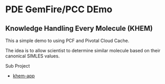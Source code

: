 # PDE GemFire/PCC DEmo
## Knowledge Handling Every Molecule (KHEM)

This a simple demo to using PCF and Pivotal Cloud Cache.

The idea is to allow scientist to determine similar molecule based
on their canonical SIMLES values.


Sub Project

- [khem-app](https://github.com/ggreen/khem/tree/master/khem-app)
